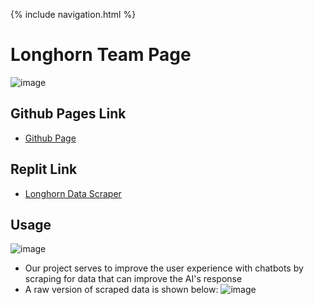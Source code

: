 
{% include navigation.html %}

# Longhorn Team Page

![image](https://trymondo.com/wp-content/uploads/2020/11/Chatbot.gif)
## Github Pages Link
 
- [Github Page](https://1855387.github.io/Longhorn/Repl)

## Replit Link

- [Longhorn Data Scraper](https://replit.com/@letyang23/AIChatBot#main.py)

## Usage
![image](https://encrypted-tbn0.gstatic.com/images?q=tbn:ANd9GcRD035O58YLyC8Fl_ew4ys7kKLjuUYyh3HUvA&usqp=CAU)
- Our project serves to improve the user experience with chatbots by scraping for data that can improve the AI's response
- A raw version of scraped data is shown below:
![image](https://i.imgur.com/EnKg9WH.png)

